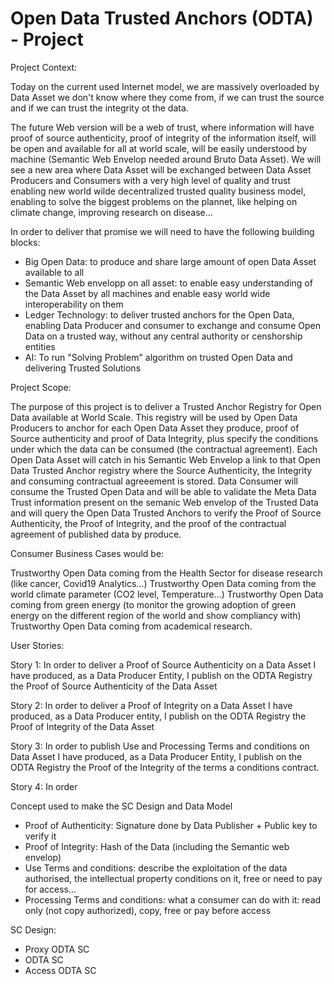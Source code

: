 # Open Data Trusted Anchors (ODTA) - Project

Project Context:

Today on the current used Internet model, we are massively overloaded by Data Asset we don't know where they come from, if we can trust the source and if we can trust the integrity ot the data.

The future Web version will be a web of trust, where information will have proof of source authenticity, proof of integrity of the information itself, will be open and available for all at world scale, will be easily understood by machine (Semantic Web Envelop needed around Bruto Data Asset). We will see a new area where Data Asset will be exchanged between Data Asset Producers and Consumers with a very high level of quality and trust enabling new world wilde decentralized trusted quality business model, enabling to solve the biggest problems on the plannet, like helping on climate change, improving research on disease...

In order to deliver that promise we will need to have the following building blocks:
- Big Open Data: to produce and share large amount of open Data Asset available to all
- Semantic Web envelopp on all asset: to enable easy understanding of the Data Asset by all machines and enable easy world wide interoperability on them
- Ledger Technology: to deliver trusted anchors for the Open Data, enabling Data Producer and consumer to exchange and consume Open Data on a trusted way, without any central authority or censhorship entities
- AI: To run "Solving Problem" algorithm on trusted Open Data and delivering Trusted Solutions

Project Scope:

The purpose of this project is to deliver a Trusted Anchor Registry for Open Data available at World Scale.
This registry will be used by Open Data Producers to anchor for each Open Data Asset they produce, proof of Source authenticity and proof of Data Integrity, plus specify the conditions under which the data can be consumed (the contractual agreement). Each Open Data Asset will catch in his Semantic Web Envelop a link to that Open Data Trusted Anchor registry where the Source Authenticity, the Integrity and consuming contractual agreeement is stored. Data Consumer will consume the Trusted Open Data and will be able to validate the Meta Data Trust information present on the semanic Web envelop of the Trusted Data and will query the Open Data Trusted Anchors to verify the Proof of Source Authenticity, the Proof of Integrity, and the proof of the contractual agreement of published data by produce.


Consumer Business Cases would be:

Trustworthy Open Data coming from the Health Sector for disease research (like cancer, Covid19 Analytics...)
Trustworthy Open Data coming from the world climate parameter (CO2 level, Temperature...)
Trustworthy Open Data coming from green energy (to monitor the growing adoption of green energy on the different region of the world and show compliancy with)
Trustworthy Open Data coming from academical research.

User Stories:

Story 1: In order to deliver a Proof of Source Authenticity on a Data Asset I have produced, as a Data Producer Entity, I publish on the ODTA Registry the Proof of Source Authenticity of the Data Asset

Story 2: In order to deliver a Proof of Integrity on a Data Asset I have produced, as a Data Producer entity, I publish on the ODTA Registry the Proof of Integrity of the Data Asset

Story 3: In order to publish Use and Processing Terms and conditions on Data Asset I have produced, as a Data Producer Entity, I publish on the ODTA Registry the Proof of the Integrity of the terms a conditions contract.

Story 4: In order

Concept used to make the SC Design and Data Model

- Proof of Authenticity: Signature done by Data Publisher + Public key to verify it
- Proof of Integrity: Hash of the Data (including the Semantic web envelop)
- Use Terms and conditions: describe the exploitation of the data authorised, the intellectual property conditions on it, free or need to pay for access...
- Processing Terms and conditions: what a consumer can do with it: read only (not copy authorized), copy, free or pay before access

SC Design:
- Proxy ODTA SC
- ODTA SC
- Access ODTA SC